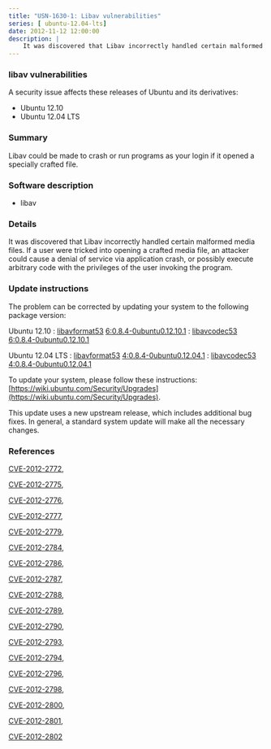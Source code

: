 ```yaml
---
title: "USN-1630-1: Libav vulnerabilities"
series: [ ubuntu-12.04-lts]
date: 2012-11-12 12:00:00
description: |
    It was discovered that Libav incorrectly handled certain malformed media files. If a user were tricked into opening a crafted media file, an attacker could cause a denial of service via application crash, or possibly execute arbitrary code with the privileges of the user invoking the program. 
--- 
```

 
### libav vulnerabilities

A security issue affects these releases of Ubuntu and its derivatives:

* Ubuntu 12.10
* Ubuntu 12.04 LTS

### Summary

Libav could be made to crash or run programs as your login if it opened a specially crafted file.

### Software description

* libav 

### Details

It was discovered that Libav incorrectly handled certain malformed media files. If a user were tricked into opening a crafted media file, an attacker could cause a denial of service via application crash, or possibly execute arbitrary code with the privileges of the user invoking the program. 

### Update instructions

The problem can be corrected by updating your system to the following package version:

Ubuntu 12.10
 : [libavformat53](https://launchpad.net/ubuntu/+source/libav) <span> [6:0.8.4-0ubuntu0.12.10.1](https://launchpad.net/ubuntu/+source/libav/6:0.8.4-0ubuntu0.12.10.1) </span> 
 : [libavcodec53](https://launchpad.net/ubuntu/+source/libav) <span> [6:0.8.4-0ubuntu0.12.10.1](https://launchpad.net/ubuntu/+source/libav/6:0.8.4-0ubuntu0.12.10.1) </span> 

Ubuntu 12.04 LTS
 : [libavformat53](https://launchpad.net/ubuntu/+source/libav) <span> [4:0.8.4-0ubuntu0.12.04.1](https://launchpad.net/ubuntu/+source/libav/4:0.8.4-0ubuntu0.12.04.1) </span> 
 : [libavcodec53](https://launchpad.net/ubuntu/+source/libav) <span> [4:0.8.4-0ubuntu0.12.04.1](https://launchpad.net/ubuntu/+source/libav/4:0.8.4-0ubuntu0.12.04.1) </span> 

To update your system, please follow these instructions: [https://wiki.ubuntu.com/Security/Upgrades](https://wiki.ubuntu.com/Security/Upgrades).

This update uses a new upstream release, which includes additional bug fixes. In general, a standard system update will make all the necessary changes. 

### References

 [CVE-2012-2772](http://people.ubuntu.com/~ubuntu-security/cve/CVE-2012-2772), 

 [CVE-2012-2775](http://people.ubuntu.com/~ubuntu-security/cve/CVE-2012-2775), 

 [CVE-2012-2776](http://people.ubuntu.com/~ubuntu-security/cve/CVE-2012-2776), 

 [CVE-2012-2777](http://people.ubuntu.com/~ubuntu-security/cve/CVE-2012-2777), 

 [CVE-2012-2779](http://people.ubuntu.com/~ubuntu-security/cve/CVE-2012-2779), 

 [CVE-2012-2784](http://people.ubuntu.com/~ubuntu-security/cve/CVE-2012-2784), 

 [CVE-2012-2786](http://people.ubuntu.com/~ubuntu-security/cve/CVE-2012-2786), 

 [CVE-2012-2787](http://people.ubuntu.com/~ubuntu-security/cve/CVE-2012-2787), 

 [CVE-2012-2788](http://people.ubuntu.com/~ubuntu-security/cve/CVE-2012-2788), 

 [CVE-2012-2789](http://people.ubuntu.com/~ubuntu-security/cve/CVE-2012-2789), 

 [CVE-2012-2790](http://people.ubuntu.com/~ubuntu-security/cve/CVE-2012-2790), 

 [CVE-2012-2793](http://people.ubuntu.com/~ubuntu-security/cve/CVE-2012-2793), 

 [CVE-2012-2794](http://people.ubuntu.com/~ubuntu-security/cve/CVE-2012-2794), 

 [CVE-2012-2796](http://people.ubuntu.com/~ubuntu-security/cve/CVE-2012-2796), 

 [CVE-2012-2798](http://people.ubuntu.com/~ubuntu-security/cve/CVE-2012-2798), 

 [CVE-2012-2800](http://people.ubuntu.com/~ubuntu-security/cve/CVE-2012-2800), 

 [CVE-2012-2801](http://people.ubuntu.com/~ubuntu-security/cve/CVE-2012-2801), 

 [CVE-2012-2802](http://people.ubuntu.com/~ubuntu-security/cve/CVE-2012-2802)
 
